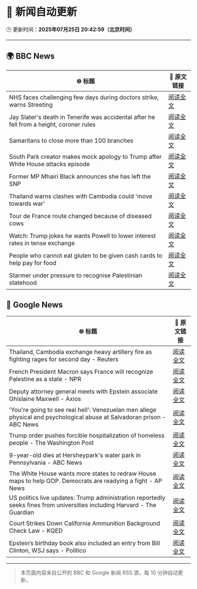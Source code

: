 # 🧠 新闻自动更新

🕒 更新时间：**2025年07月25日 20:42:59（北京时间）**

---

## 🌍 BBC News

| 🌐 标题 | 🔗 原文链接 |
|--------|-------------|
| NHS faces challenging few days during doctors strike, warns Streeting | [阅读全文](https://www.bbc.com/news/articles/c0epel8gd49o) |
| Jay Slater's death in Tenerife was accidental after he fell from a height, coroner rules | [阅读全文](https://www.bbc.com/news/articles/cx232rnp2npo) |
| Samaritans to close more than 100 branches | [阅读全文](https://www.bbc.com/news/articles/cm2l23ylv46o) |
| South Park creator makes mock apology to Trump after White House attacks episode | [阅读全文](https://www.bbc.com/news/articles/cz7l7g21e0yo) |
| Former MP Mhairi Black announces she has left the SNP | [阅读全文](https://www.bbc.com/news/articles/cx202grvk29o) |
| Thailand warns clashes with Cambodia could 'move towards war' | [阅读全文](https://www.bbc.com/news/articles/ckg5gz03d8no) |
| Tour de France route changed because of diseased cows | [阅读全文](https://www.bbc.com/sport/cycling/articles/c5y9y2r5l77o) |
| Watch: Trump jokes he wants Powell to lower interest rates in tense exchange | [阅读全文](https://www.bbc.com/news/videos/crl0l0xxrxeo) |
| People who cannot eat gluten to be given cash cards to help pay for food | [阅读全文](https://www.bbc.com/news/articles/c0l4d3g4p2do) |
| Starmer under pressure to recognise Palestinian statehood | [阅读全文](https://www.bbc.com/news/articles/cly2yky91lpo) |

## 📰 Google News

| 🌐 标题 | 🔗 原文链接 |
|--------|-------------|
| Thailand, Cambodia exchange heavy artillery fire as fighting rages for second day - Reuters | [阅读全文](https://news.google.com/rss/articles/CBMixwFBVV95cUxOaXpLb3FkdnVuSUh0aVBuSGNEemtPa21vWS1nV1B0bWJHR3JjakQtT1J1TVJ0a2toVk9xZXZQMHhVX25aLUh0RzhSd3Q0MWhLdDNtOTEtcVVXWjlEVDZ1RktKTEdqNi1vZktZTUlrbXF2X3dOWEs2ZWNtTjNTc1V1Nm9hUUNUY0ZoWXJHMlZiY0kwNElOcmJHQjk1OFpQdGx0ckh4Um5KNEZ5SFRIUGxmOGRrNDFjXzhWcGxRMXdOOWJVcFRWZWVz?oc=5) |
| French President Macron says France will recognize Palestine as a state - NPR | [阅读全文](https://news.google.com/rss/articles/CBMijgFBVV95cUxOVW95SmJIZ1I0MGRvX19Raks5WU9WSlBBMUV3bzR1T2hxdlBUeFd5NHV6OU1uXzRVeWc2NHRRZm9vblM1bnE3dGZ2X1AwMnpOUWlueXlxNTFXbDdVYlVRanJURVJ5V0t6LUNhTmppVVhTdURqc1hVSGtZa0RNbEFkOV9hNWhYcmw2QVVmbG9n?oc=5) |
| Deputy attorney general meets with Epstein associate Ghislaine Maxwell - Axios | [阅读全文](https://news.google.com/rss/articles/CBMiakFVX3lxTE5WQjU1TzEyZ2I4MzliYlNmYm9wYjRmb3lodTlfbG51eXExa0VfdmNsblJSbzZfRWpHNWdPdUJiNmFpUU9QaE84TEZpUGljSlZfUzZ4X2Y0OWhrNzh2RF9zNDBHSVpyN3l4UXc?oc=5) |
| 'You're going to see real hell': Venezuelan men allege physical and psychological abuse at Salvadoran prison - ABC News | [阅读全文](https://news.google.com/rss/articles/CBMiqAFBVV95cUxPcXlwUGpPQTk4RmZ1WE9qeVNfUUI5RHZDbDBBb3NET0VwZ3h5c0MyMWJnRlE4bW0tTGFiSGVVRmN2ek5nQTFBMHFQMFgwT0JtRDNLQXRIVzh2YUQ2TzMwUmwwbFF5TDZxNnJVTzE1TjNvQzZNT0hVeDlhSXhuVTlTdVRNMW5oYUZ2SVRYTE4xeFpYakw0a0N1RTRiYVR6VTVDSThLeEFuN2jSAa4BQVVfeXFMTU5GVjR6Y2oxenc0YWJZUXFSREZ4djFXcTN2MmFKRGRaUUd1QXhPdlE4eEtScDFHVDJ2UjUwa1JYeG9oN2p6aDdHVExTbXBodWcwdXNVZ0JxWW15bnZWR1pGUjB0UnBpNEF5cTU3MW5Hb0otdmtGaUdfZjN5NEFTM1psU0Q0YTZyejZ0SElYSHhqc29xX29tT3c5cmhGTVUwOURhMzNJZWo2U1RCUlFB?oc=5) |
| Trump order pushes forcible hospitalization of homeless people - The Washington Post | [阅读全文](https://news.google.com/rss/articles/CBMipgFBVV95cUxQZkJ0aTZMY0g5VkVYT2sxaHZETEpnUDlvdzBfNU9odFFSZXJHQ1R6RW1HNXp2NmFrcGhMbHBrU2lkYkVILVowaW53SngwVHZUcEQ5TVcyb0sxZFRxTXNpam5Idi04RHprUUlLQlQzMzhKN1BDcDNSYzY4dFdZdnlzNXZVaVpNb0Jad1dUSGxDYmZHQ2hFdzV6QUxFbHNxQzRhbUtzTUh3?oc=5) |
| 9-year-old dies at Hersheypark's water park in Pennsylvania - ABC News | [阅读全文](https://news.google.com/rss/articles/CBMimAFBVV95cUxOMzRab1NhSkdQS0ZERVctWXhRektyeGNVdXdkUnowSHlDUDNwbWhoVWJSelRLNTFpalF4clVZdVhNZDlpMVU4LXhxRnprd0ZSTEhpWTJ0dVpmc3Vwa2VQQlktS3NGcHFKYWlLNElDbDV5UjFKWUYxeV91eVhMTDlaYmtJUjF3dEtIUUZpNjVtcTlBNUZRM1o5SNIBngFBVV95cUxOV0lDencwWnAyTGRJZ0FBcnRDSlF1YTNzakJpUWRhS0ZRMEVsdTJXQ2NGY0NPOE91VDl0UVRTaHlHV2ZnYllIeXVadHpNNGlfXzhNNlFUcUFQUkp3SlJ2NDc4LU44THVLTW0zUjM4WEdIYnNzYkljWVJVSFZnVndfNEdEQm83bklVdWd1TFlSbjRwT2Q5QnhjUXhVdHItUQ?oc=5) |
| The White House wants more states to redraw House maps to help GOP. Democrats are readying a fight - AP News | [阅读全文](https://news.google.com/rss/articles/CBMivAFBVV95cUxNREZSeFZyV24xTGRnaUxwUWRic1BKVk91bTFLYUxjSk41Qk1pQ2IwUlV6cXpYZWowdzY1d3U3VloyaTFCSXFpbE52ckFXVXpSeUphM2NKdGdpcWt5TnFIVWYxeExNclc3RG53eDZ4ZFZjOXNlV3lEcnRtSjlKOWJfMUk0bVp3YUlRQW02RFNGM19pb0U0WW1peUc2TTIzTUJzdl81WFlMNURIZWlXTjlnclpDS2ZSUUZXTkRiWg?oc=5) |
| US politics live updates: Trump administration reportedly seeks fines from universities including Harvard - The Guardian | [阅读全文](https://news.google.com/rss/articles/CBMimwFBVV95cUxPWDg5dk1saDRiU1pKcFN2bWtDUnVNeGc0a1RkbFIzakgxcDRaWjBqNWtmbVJXOTdaNGhEaHJrcGZzbUptWGFvTDdvaS1mVHZNSy1YcjZCN3AzNGI1OU0zcWZCVmpaRXpDWXRmblFibmdGeGVLcW1PeUhYYlVTNGtkWUJPT1VfNXlMMkdwVkpVUGhYZGJRR3pxd0hONA?oc=5) |
| Court Strikes Down California Ammunition Background Check Law - KQED | [阅读全文](https://news.google.com/rss/articles/CBMinAFBVV95cUxPOGt1NWhqRi1lYVA3Z0hjX05wRmV4dnNEUV9mUjgzZy1BX3NRRVhKdGRFT2ZlR08zc1lJWHhNX3lZZUdOQWViWm00YWNNQ1ZnRGZtWlFsQVVOeGFndU96cVcxNk0yQ3pjOWo2Y3RWMGdNMTRQSUxmSTdYbWJMZjB2RFFzcVUxdkQtM2szbkdBR2h1Nml1RmxlX2c2SFk?oc=5) |
| Epstein’s birthday book also included an entry from Bill Clinton, WSJ says - Politico | [阅读全文](https://news.google.com/rss/articles/CBMilAFBVV95cUxNanpjaG80TExvZWFxRnJOOUZTUG9rRjFiTmhpZkJHY284WHNURFl2UXp2aEg0SmZCcWZQYmZGbVgtR1VoSFdNTmtITWROZ0RnSkZ0c2xnVUVTMjF3WGhyaUhOaW9pWXJmYlRQRlZxTlhnUEZrWTNhNENZVWhWUlQzQWNUQUJXNzc0MDFMZ25QZ1MtVkFk?oc=5) |

---
> 本页面内容来自公开的 BBC 和 Google 新闻 RSS 源，每 10 分钟自动更新。